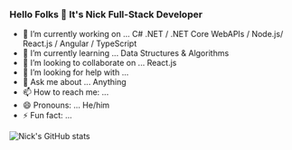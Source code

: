 ### Hello Folks 👋 It's Nick Full-Stack Developer 




- 🔭 I’m currently working on ... C# .NET / .NET Core WebAPIs / Node.js/ React.js / Angular / TypeScript 
- 🌱 I’m currently learning ... Data Structures & Algorithms
- 👯 I’m looking to collaborate on ... React.js
- 🤔 I’m looking for help with ... 
- 💬 Ask me about ... Anything
- 📫 How to reach me: ... 
- 😄 Pronouns: ... He/him
- ⚡ Fun fact: ...

![Nick's GitHub stats](https://github-readme-stats.vercel.app/api?username=niksonnet&show_icons=true&theme=onedark)
